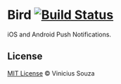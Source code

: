 # Bird [![Build Status](https://travis-ci.org/vsouza/Bird.svg)](https://travis-ci.org/vsouza/Bird)

iOS and Android Push Notifications.

## License

[MIT License](http://vsouza.mit-license.org/) © Vinicius Souza
